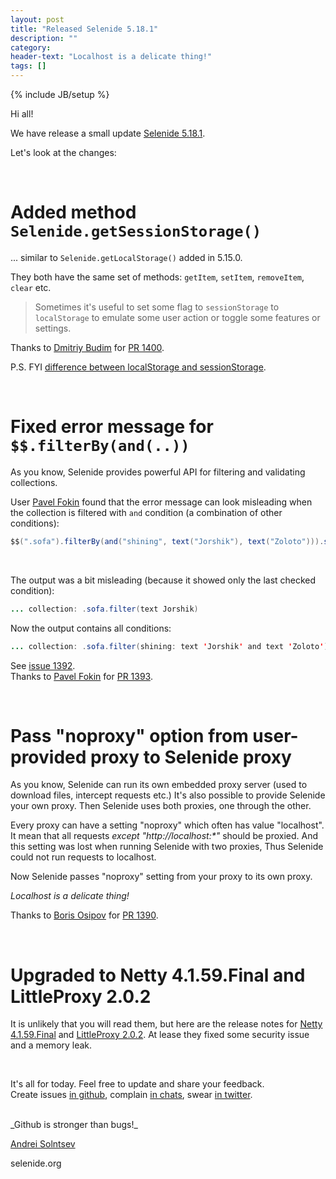 ```yaml
---
layout: post
title: "Released Selenide 5.18.1"
description: ""
category:
header-text: "Localhost is a delicate thing!"
tags: []
---
```

{% include JB/setup %}

Hi all!

We have release a small update [Selenide 5.18.1](https://github.com/selenide/selenide/milestone/115?closed=1).  

Let's look at the changes:  

<br>

# Added method `Selenide.getSessionStorage()`

... similar to `Selenide.getLocalStorage()` added in 5.15.0.

They both have the same set of methods: `getItem`, `setItem`, `removeItem`, `clear` etc.  

> Sometimes it's useful to set some flag to `sessionStorage` to `localStorage` to emulate some user action or
toggle some features or settings.

Thanks to [Dmitriy Budim](https://github.com/dbudim) for [PR 1400](https://github.com/selenide/selenide/pull/1400). 

P.S. FYI [difference between localStorage and sessionStorage](https://developer.mozilla.org/en-US/docs/Web/API/Window/sessionStorage).

<br/>

# Fixed error message for `$$.filterBy(and(..))`

As you know, Selenide provides powerful API for filtering and validating collections.  

User [Pavel Fokin](https://github.com/fokinp) found that the error message can look misleading when 
the collection is filtered with `and` condition (a combination of other conditions):

```java
$$(".sofa").filterBy(and("shining", text("Jorshik"), text("Zoloto"))).shouldHave(size(2));
```
<br/>

The output was a bit misleading (because it showed only the last checked condition):
```java
... collection: .sofa.filter(text Jorshik)
```

Now the output contains all conditions:
```java
... collection: .sofa.filter(shining: text 'Jorshik' and text 'Zoloto')
```

See [issue 1392](https://github.com/selenide/selenide/issues/1392).  
Thanks to [Pavel Fokin](https://github.com/fokinp) for [PR 1393](https://github.com/selenide/selenide/pull/1393). 

<br/>

# Pass "noproxy" option from user-provided proxy to Selenide proxy

As you know, Selenide can run its own embedded proxy server (used to download files, intercept requests etc.)
It's also possible to provide Selenide your own proxy. Then Selenide uses both proxies, one through the other.

Every proxy can have a setting "noproxy" which often has value "localhost". It mean that all requests 
_except "http://localhost:*"_ should be proxied. And this setting was lost when running Selenide 
with two proxies, Thus Selenide could not run requests to localhost. 

Now Selenide passes "noproxy" setting from your proxy to its own proxy. 

_Localhost is a delicate thing!_ 

Thanks to [Boris Osipov](https://github.com/BorisOsipov) for [PR 1390](https://github.com/selenide/selenide/pull/1390). 

<br/>

# Upgraded to Netty 4.1.59.Final and LittleProxy 2.0.2

It is unlikely that you will read them, but here are the release notes for 
[Netty 4.1.59.Final](https://netty.io/news/2021/02/08/4-1-59-Final.html) and 
[LittleProxy 2.0.2](https://github.com/mrog/LittleProxy/blob/master/RELEASE_NOTES.md). 
At lease they fixed some security issue and a memory leak.  

<br/>



It's all for today. Feel free to update and share your feedback.   
Create issues [in github](https://github.com/selenide/selenide/issues/new), complain [in chats](https://gitter.im/codeborne/selenide),
swear [in twitter](https://twitter.com/selenide).

<br>
_Github is stronger than bugs!_  

<br>

[Andrei Solntsev](http://asolntsev.github.io/)

selenide.org
